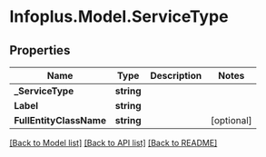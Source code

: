# Infoplus.Model.ServiceType
## Properties

Name | Type | Description | Notes
------------ | ------------- | ------------- | -------------
**_ServiceType** | **string** |  | 
**Label** | **string** |  | 
**FullEntityClassName** | **string** |  | [optional] 

[[Back to Model list]](../README.md#documentation-for-models) [[Back to API list]](../README.md#documentation-for-api-endpoints) [[Back to README]](../README.md)

